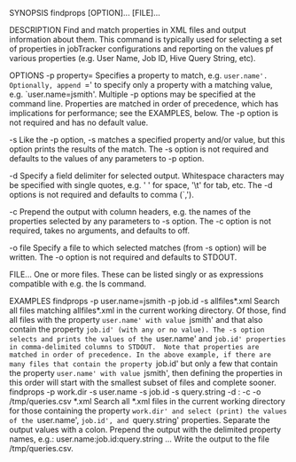 SYNOPSIS
findprops [OPTION]... [FILE]...

DESCRIPTION
Find and match properties in XML files and output information about them. This command is typically used for selecting a set of properties in jobTracker configurations and reporting on the values pf various properties (e.g. User Name, Job ID, Hive Query String, etc). 

OPTIONS
-p property=<value>
Specifies a property to match, e.g. `user.name'. Optionally, append `=<value>' to specify only a property with a matching value, e.g. `user.name=jsmith'. Multiple -p options may be specified at the command line. Properties are matched in order of precedence, which has implications for performance; see the EXAMPLES, below. 
The -p option is not required and has no default value. 

-s <selection>
Like the -p option, -s matches a specified property and/or value, but this option prints the results of the match. 
The -s option is not required and defaults to the values of any parameters to -p option. 

-d <delimiter>
Specify a field delimiter for selected output. Whitespace characters may be specified with single quotes, e.g. ' ' for space, '\t' for tab, etc. 
The -d options is not required and defaults to comma (`,').

-c
Prepend the output with column headers, e.g. the names of the properties selected by any parameters to -s option. 
The -c option is not required, takes no arguments, and defaults to off. 

-o file
Specify a file to which selected matches (from -s option) will be written. 
The -o option is not required and defaults to STDOUT. 

FILE...
One or more files. These can be listed singly or as expressions compatible with e.g. the ls command. 

EXAMPLES
findprops -p user.name=jsmith -p job.id -s allfiles*.xml
Search all files matching allfiles*.xml in the current working directory. Of those, find all files with the property `user.name' with value `jsmith' and that also contain the property `job.id' (with any or no value). The -s option selects and prints the values of the `user.name' and `job.id' properties in comma-delimited columns to STDOUT. 
Note that properties are matched in order of precedence. In the above example, if there are many files that contain the property `job.id' but only a few that contain the property `user.name' with value `jsmith', then defining the properties in this order will start with the smallest subset of files and complete sooner. 
findprops -p work.dir -s user.name -s job.id -s query.string -d : -c -o /tmp/queries.csv *.xml
Search all *.xml files in the current working directory for those containing the property `work.dir' and select (print) the values of the `user.name', `job.id', and `query.string' properties. Separate the output values with a colon. Prepend the output with the delimited property names, e.g.: 
user.name:job.id:query.string
...
Write the output to the file /tmp/queries.csv.
